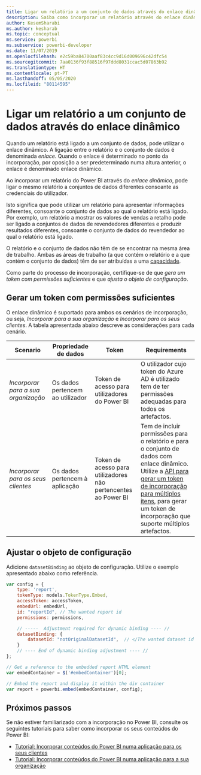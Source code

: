 ```yaml
---
title: Ligar um relatório a um conjunto de dados através do enlace dinâmico
description: Saiba como incorporar um relatório através do enlace dinâmico.
author: KesemSharabi
ms.author: kesharab
ms.topic: conceptual
ms.service: powerbi
ms.subservice: powerbi-developer
ms.date: 11/07/2019
ms.openlocfilehash: e2c59ba84700aaf83c4cc9d16d009696c42dfc54
ms.sourcegitcommit: 7aa0136f93f88516f97ddd8031ccac5d07863b92
ms.translationtype: HT
ms.contentlocale: pt-PT
ms.lasthandoff: 05/05/2020
ms.locfileid: "80114595"
---
```

# <a name="connect-a-report-to-a-dataset-using-dynamic-binding"></a>Ligar um relatório a um conjunto de dados através do enlace dinâmico 

Quando um relatório está ligado a um conjunto de dados, pode utilizar o enlace dinâmico. A ligação entre o relatório e o conjunto de dados é denominada *enlace*. Quando o enlace é determinado no ponto da incorporação, por oposição a ser predeterminado numa altura anterior, o enlace é denominado enlace dinâmico.

Ao incorporar um relatório do Power BI através do *enlace dinâmico*, pode ligar o mesmo relatório a conjuntos de dados diferentes consoante as credenciais do utilizador.

Isto significa que pode utilizar um relatório para apresentar informações diferentes, consoante o conjunto de dados ao qual o relatório está ligado. Por exemplo, um relatório a mostrar os valores de vendas a retalho pode ser ligado a conjuntos de dados de revendedores diferentes e produzir resultados diferentes, consoante o conjunto de dados do revendedor ao qual o relatório está ligado.

O relatório e o conjunto de dados não têm de se encontrar na mesma área de trabalho. Ambas as áreas de trabalho (a que contém o relatório e a que contém o conjunto de dados) têm de ser atribuídas a uma [capacidade](azure-pbie-create-capacity.md).

Como parte do processo de incorporação, certifique-se de que *gera um token com permissões suficientes* e que *ajusta o objeto de configuração*.

## <a name="generating-a-token-with-sufficient-permissions"></a>Gerar um token com permissões suficientes

O enlace dinâmico é suportado para ambos os cenários de incorporação, ou seja, *Incorporar para a sua organização* e *Incorporar para os seus clientes*. A tabela apresentada abaixo descreve as considerações para cada cenário.

|Scenario  |Propriedade de dados  |Token  |Requirements  |
|---------|---------|---------|---------|
|*Incorporar para a sua organização*    |Os dados pertencem ao utilizador         |Token de acesso para utilizadores do Power BI         |O utilizador cujo token do Azure AD é utilizado tem de ter permissões adequadas para todos os artefactos.         |
|*Incorporar para os seus clientes*     |Os dados pertencem à aplicação         |Token de acesso para utilizadores não pertencentes ao Power BI         |Tem de incluir permissões para o relatório e para o conjunto de dados com enlace dinâmico. Utilize a [API para gerar um token de incorporação para múltiplos itens](embed-sample-for-customers.md#multiEmbedToken), para gerar um token de incorporação que suporte múltiplos artefactos.         |

## <a name="adjusting-the-config-object"></a>Ajustar o objeto de configuração
Adicione `datasetBinding` ao objeto de configuração. Utilize o exemplo apresentado abaixo como referência.

```javascript
var config = {
    type: 'report',
    tokenType: models.TokenType.Embed,
    accessToken: accessToken,
    embedUrl: embedUrl,
    id: "reportId", // The wanted report id
    permissions: permissions,

    // -----  Adjustment required for dynamic binding ---- //
    datasetBinding: {
        datasetId: "notOriginalDatasetId",  // </The wanted dataset id
    }
    // ---- End of dynamic binding adjustment ---- //
};

// Get a reference to the embedded report HTML element
var embedContainer = $('#embedContainer')[0];

// Embed the report and display it within the div container
var report = powerbi.embed(embedContainer, config);
```

## <a name="next-steps"></a>Próximos passos

Se não estiver familiarizado com a incorporação no Power BI, consulte os seguintes tutoriais para saber como incorporar os seus conteúdos do Power BI:
* [Tutorial: Incorporar conteúdos do Power BI numa aplicação para os seus clientes](embed-sample-for-customers.md)
* [Tutorial: Incorporar conteúdos do Power BI numa aplicação para a sua organização](embed-sample-for-your-organization.md)